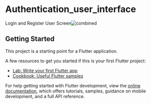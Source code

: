 # Authentication_user_interface

Login and Register User Screen![combined](https://github.com/ritikrjk/Authentication-UI-Flutter/assets/89067405/aae29d9f-15bb-45a8-9bc9-0628e83ab123)


## Getting Started

This project is a starting point for a Flutter application.

A few resources to get you started if this is your first Flutter project:

- [Lab: Write your first Flutter app](https://docs.flutter.dev/get-started/codelab)
- [Cookbook: Useful Flutter samples](https://docs.flutter.dev/cookbook)

For help getting started with Flutter development, view the
[online documentation](https://docs.flutter.dev/), which offers tutorials,
samples, guidance on mobile development, and a full API reference.
